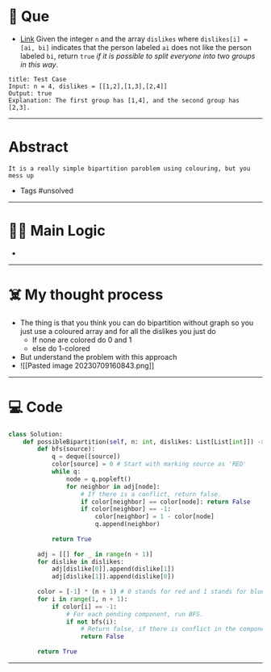 # 🧩 Que
- [Link](https://leetcode.com/problems/possible-bipartition/)
Given the integer `n` and the array `dislikes` where `dislikes[i] = [ai, bi]` indicates that the person labeled `ai` does not like the person labeled `bi`, return `true` _if it is possible to split everyone into two groups in this way_.
```ad-question
title: Test Case
Input: n = 4, dislikes = [[1,2],[1,3],[2,4]]
Output: true
Explanation: The first group has [1,4], and the second group has [2,3].
```

---
# Abstract
```ad-abstract
It is a really simple bipartition paroblem using colouring, but you mess up
```

- Tags #unsolved 
--- 
# 🕵️‍♂️ Main Logic
- 

---
# ☠️ My thought process
- The thing is that you think you can do bipartition without graph so you just use a coloured array and for all the dislikes you just do
	- If none are colored do 0 and 1
	- else do 1-colored
- But understand the problem with this approach
- ![[Pasted image 20230709160843.png]]
---

# 💻 Code
```python
class Solution:
    def possibleBipartition(self, n: int, dislikes: List[List[int]]) -> bool:
        def bfs(source):
            q = deque([source])
            color[source] = 0 # Start with marking source as 'RED'
            while q:
                node = q.popleft()
                for neighbor in adj[node]:
                    # If there is a conflict, return false.
                    if color[neighbor] == color[node]: return False
                    if color[neighbor] == -1:
                        color[neighbor] = 1 - color[node]
                        q.append(neighbor)
            
            return True
        
        adj = [[] for _ in range(n + 1)]
        for dislike in dislikes:
            adj[dislike[0]].append(dislike[1])
            adj[dislike[1]].append(dislike[0])
        
        color = [-1] * (n + 1) # 0 stands for red and 1 stands for blue.
        for i in range(1, n + 1):
            if color[i] == -1:
                # For each pending component, run BFS.
                if not bfs(i):
                    # Return false, if there is conflict in the component.
                    return False
        
        return True
```
---
